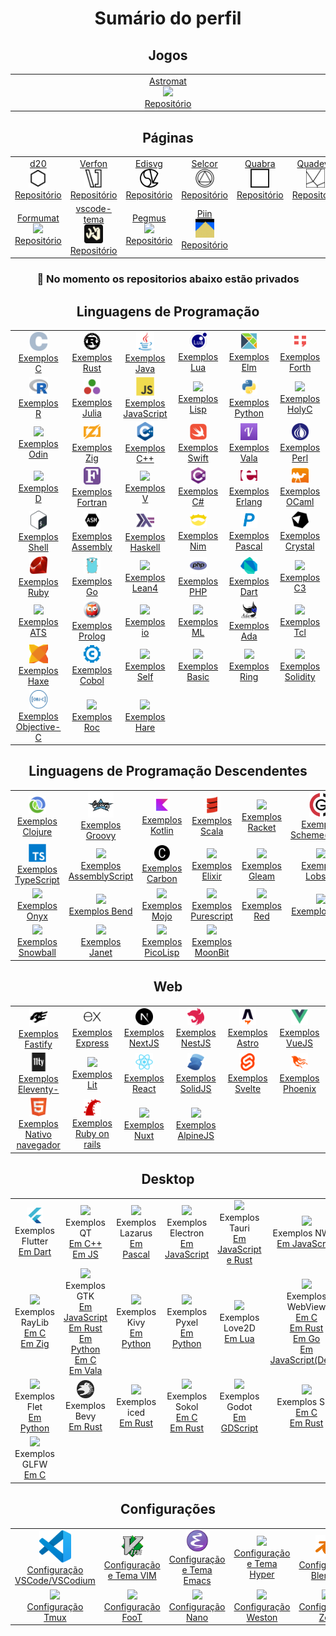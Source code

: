 <h1 align="center">Sumário do perfil</h1>

<h2 align="center">Jogos</h2>

<table align="center">
  <tr>
    <td align="center" width="11.11%" height="11.11%">
      <a href="https://jopestpe.github.io/Astromat/">Astromat</a><br>
      <img src="https://github.com/Jopestpe/Astromat/blob/main/Svgs/icone.svg" width="100%" height="auto"/><br>
      <a href="https://github.com/Jopestpe/Astromat">Repositório</a>
    </td>
  </tr>
</table>

<h2 align="center">Páginas</h2>

<table align="center">
  <tr>
    <td align="center" width="11.11%" height="11.11%">
      <a href="https://jopestpe.github.io/d20">d20</a><br>
      <img src="https://raw.githubusercontent.com/Jopestpe/d20/refs/heads/main/icone.png" width="40%" height="auto"/><br>
      <a href="https://github.com/Jopestpe/d20">Repositório</a>
    </td>
    <td align="center" width="11.11%" height="11.11%">
      <a href="https://jopestpe.github.io/Verfon">Verfon</a><br>
      <img src="https://raw.githubusercontent.com/Jopestpe/Verfon/refs/heads/main/icone.png" width="40%" height="auto"/><br>
      <a href="https://github.com/Jopestpe/Verfon">Repositório</a>
    </td>
    <td align="center" width="11.11%" height="11.11%">
      <a href="https://jopestpe.github.io/Edisvg">Edisvg</a><br>
      <img src="https://raw.githubusercontent.com/Jopestpe/Edisvg/refs/heads/main/icone.svg" width="40%" height="auto"/><br>
      <a href="https://github.com/Jopestpe/Edisvg">Repositório</a>
    </td>
    <td align="center" width="11.11%" height="11.11%">
      <a href="https://jopestpe.github.io/Selcor">Selcor</a><br>
      <img src="https://raw.githubusercontent.com/Jopestpe/Selcor/refs/heads/main/icone.svg" width="40%" height="auto"/><br>
      <a href="https://github.com/Jopestpe/Selcor">Repositório</a>
    </td>
    <td align="center" width="11.11%" height="11.11%">
      <a href="https://jopestpe.github.io/Quabra">Quabra</a><br>
      <img src="https://raw.githubusercontent.com/Jopestpe/Quabra/refs/heads/main/icone.png" width="40%" height="auto"/><br>
      <a href="https://github.com/Jopestpe/Quabra">Repositório</a>
    </td>
    <td align="center" width="11.11%" height="11.11%">
      <a href="https://jopestpe.github.io/Quadevo/">Quadevo</a><br>
      <img src="https://raw.githubusercontent.com/Jopestpe/Quadevo/refs/heads/main/icone.svg" width="40%" height="auto"/><br>
      <a href="https://github.com/Jopestpe/Quadevo">Repositório</a>
    </td>
  </tr>
  <tr>
    <td align="center" width="11.11%" height="11.11%">
      <a href="https://jopestpe.github.io/Formumat/">Formumat</a><br>
      <img src="https://github.com/Jopestpe/Formumat/blob/main/icone.svg" width="40%" height="auto"/><br>
      <a href="https://github.com/Jopestpe/Formumat">Repositório</a>
    </td>
    <td align="center" width="11.11%" height="11.11%">
      <a href="https://jopestpe.github.io/vscode-tema/">vscode-tema</a><br>
      <img src="https://github.com/Jopestpe/vscode-tema/blob/main/assets/icone.svg" width="40%" height="auto"/><br>
      <a href="https://github.com/Jopestpe/vscode-tema">Repositório</a>
    </td>
    <td align="center" width="11.11%" height="11.11%">
      <a href="https://jopestpe.github.io/Pegmus/">Pegmus</a><br>
      <img src="https://github.com/Jopestpe/Pegmus/blob/main/pegmus.svg" width="40%" height="auto"/><br>
      <a href="https://github.com/Jopestpe/Pegmus">Repositório</a>
    </td>
    <td align="center" width="11.11%" height="11.11%">
      <a href="https://jopestpe.github.io/Piin/">Piin</a><br>
      <img src="https://github.com/Jopestpe/Piin/blob/main/icone.png" width="40%" height="auto"/><br>
      <a href="https://github.com/Jopestpe/Piin">Repositório</a>
    </td>
  </tr>
</table>

<h3 align="center">📢 No momento os repositorios abaixo estão privados</h3>
<h2 align="center">Linguagens de Programação</h2>

<table align="center">
  <tr>
    <td align="center" width="11.11%" height="11.11%">
        <img src="https://raw.githubusercontent.com/devicons/devicon/master/icons/c/c-original.svg" width="40%" height="auto"/>
        <br>
        <a href="https://github.com/Jopestpe/c_exemplos">Exemplos C</a>
    </td>
   <td align="center" width="11.11%" height="11.11%">
        <img src="https://raw.githubusercontent.com/devicons/devicon/master/icons/rust/rust-original.svg" width="40%" height="auto"/>
        <br>
        <a href="https://github.com/Jopestpe/rust_exemplos">Exemplos Rust</a>
    </td>
   <td align="center" width="11.11%" height="11.11%">
        <img src="https://raw.githubusercontent.com/devicons/devicon/master/icons/java/java-original.svg" width="40%" height="auto"/>
        <br>
        <a href="https://github.com/Jopestpe/java_exemplos">Exemplos Java</a>
    </td>
   <td align="center" width="11.11%" height="11.11%">
        <img src="https://raw.githubusercontent.com/devicons/devicon/master/icons/lua/lua-original.svg" width="40%" height="auto"/>
        <br>
        <a href="https://github.com/Jopestpe/lua_exemplos">Exemplos Lua</a>
    </td>
   <td align="center" width="11.11%" height="11.11%">
        <img src="https://raw.githubusercontent.com/devicons/devicon/master/icons/elm/elm-original.svg" width="40%" height="auto"/>
        <br>
        <a href="https://github.com/Jopestpe/elm_exemplos">Exemplos Elm</a>
    </td>
   <td align="center" width="11.11%" height="11.11%">
        <img src="https://raw.githubusercontent.com/material-extensions/vscode-material-icon-theme/dbe13f9db714fda3a724680874151af1048efe85/icons/forth.svg" width="40%" height="auto"/>
        <br>
        <a href="https://github.com/Jopestpe/forth_exemplos">Exemplos Forth</a>
    </td>
  </tr>
  <tr>
   <td align="center" width="11.11%" height="11.11%">
        <img src="https://raw.githubusercontent.com/devicons/devicon/master/icons/r/r-original.svg" width="40%" height="auto"/>
        <br>
        <a href="https://github.com/Jopestpe/r_exemplos">Exemplos R</a>
    </td>
   <td align="center" width="11.11%" height="11.11%">
        <img src="https://raw.githubusercontent.com/devicons/devicon/master/icons/julia/julia-original.svg" width="40%" height="auto"/>
        <br>
        <a href="https://github.com/Jopestpe/Julia_exemplos">Exemplos Julia</a>
    </td>
   <td align="center" width="11.11%" height="11.11%">
        <img src="https://raw.githubusercontent.com/devicons/devicon/master/icons/javascript/javascript-original.svg" width="40%" height="auto"/>
        <br>
        <a href="https://github.com/Jopestpe/javascript_exemplos">Exemplos JavaScript</a>
    </td>
   <td align="center" width="11.11%" height="11.11%">
        <img src="https://raw.githubusercontent.com/lisp-docs/lisp-docs.github.io/84cd1a7ee9caa9c040203a75facc135b2b066f02/static/img/logo.svg" width="40%" height="auto"/>
        <br>
        <a href="https://github.com/Jopestpe/lisp_exemplos">Exemplos Lisp</a>
    </td>
   <td align="center" width="11.11%" height="11.11%">
        <img src="https://raw.githubusercontent.com/devicons/devicon/master/icons/python/python-original.svg" width="40%" height="auto"/>
        <br>
        <a href="https://github.com/Jopestpe/python_exemplos">Exemplos Python</a>
    </td>
   <td align="center" width="11.11%" height="11.11%">
        <img src="https://raw.githubusercontent.com/Jamesbarford/holyc-lang/main/assets/holyc-logo.png" width="40%" height="auto"/>
        <br>
        <a href="https://github.com/Jopestpe/holyc_exemplos">Exemplos HolyC</a>
    </td>
        </tr>
      <tr>
       <td align="center" width="11.11%" height="11.11%">
            <img src="https://avatars.githubusercontent.com/u/34303136?v=4" width="40%" height="auto"/>
            <br>
            <a href="https://github.com/Jopestpe/odin_exemplos">Exemplos Odin</a>
        </td>
       <td align="center" width="11.11%" height="11.11%">
            <img src="https://raw.githubusercontent.com/devicons/devicon/master/icons/zig/zig-original.svg" width="40%" height="auto"/>
            <br>
            <a href="https://github.com/Jopestpe/zig_exemplos">Exemplos Zig</a>
        </td>
       <td align="center" width="11.11%" height="11.11%">
            <img src="https://raw.githubusercontent.com/devicons/devicon/master/icons/cplusplus/cplusplus-original.svg" width="40%" height="auto"/>
            <br>
            <a href="https://github.com/Jopestpe/cpp_exemplos">Exemplos C++</a>
        </td>
       <td align="center" width="11.11%" height="11.11%">
            <img src="https://raw.githubusercontent.com/devicons/devicon/master/icons/swift/swift-original.svg" width="40%" height="auto"/>
            <br>
            <a href="https://github.com/Jopestpe/swift_exemplos">Exemplos Swift</a>
        </td>
       <td align="center" width="11.11%" height="11.11%">
            <img src="https://raw.githubusercontent.com/devicons/devicon/master/icons/vala/vala-original.svg" width="40%" height="auto"/>
            <br>
            <a href="https://github.com/Jopestpe/vala_exemplos">Exemplos Vala</a>
        </td>
       <td align="center" width="11.11%" height="11.11%">
            <img src="https://raw.githubusercontent.com/devicons/devicon/master/icons/perl/perl-original.svg" width="40%" height="auto"/>
            <br>
            <a href="https://github.com/Jopestpe/perl_exemplos">Exemplos Perl</a>
        </td>
      </tr>
      <tr>
       <td align="center" width="11.11%" height="11.11%">
            <img src="https://avatars.githubusercontent.com/u/565913?v=4" width="40%" height="auto"/>
            <br>
            <a href="https://github.com/Jopestpe/d_exemplos">Exemplos D</a>
        </td>
       <td align="center" width="11.11%" height="11.11%">
            <img src="https://raw.githubusercontent.com/devicons/devicon/master/icons/fortran/fortran-original.svg" width="40%" height="auto"/>
            <br>
            <a href="https://github.com/Jopestpe/fortran_exemplos">Exemplos Fortran</a>
        </td>
       <td align="center" width="11.11%" height="11.11%">
            <img src="https://avatars.githubusercontent.com/u/46413578?v=4" width="40%" height="auto"/>
            <br>
            <a href="https://github.com/Jopestpe/v_exemplos">Exemplos V</a>
        </td>
       <td align="center" width="11.11%" height="11.11%">
            <img src="https://raw.githubusercontent.com/devicons/devicon/master/icons/csharp/csharp-original.svg" width="40%" height="auto"/>
            <br>
            <a href="https://github.com/Jopestpe/csharp_exemplos">Exemplos C#</a>
        </td>
       <td align="center" width="11.11%" height="11.11%">
            <img src="https://raw.githubusercontent.com/devicons/devicon/master/icons/erlang/erlang-original.svg" width="40%" height="auto"/>
            <br>
            <a href="https://github.com/Jopestpe/erlang_exemplos">Exemplos Erlang</a>
        </td>
       <td align="center" width="11.11%" height="11.11%">
            <img src="https://raw.githubusercontent.com/devicons/devicon/master/icons/ocaml/ocaml-original.svg" width="40%" height="auto"/>
            <br>
            <a href="https://github.com/Jopestpe/ocaml_exemplos">Exemplos OCaml</a>
        </td>
      </tr>
      <tr>
       <td align="center" width="11.11%" height="11.11%">
            <img src="https://raw.githubusercontent.com/devicons/devicon/master/icons/bash/bash-original.svg" width="40%" height="auto"/>
            <br>
            <a href="https://github.com/Jopestpe/shell_exemplos">Exemplos Shell</a>
        </td>
       <td align="center" width="11.11%" height="11.11%">
            <img src="https://raw.githubusercontent.com/ryanoasis/nerd-fonts/a2697b0fefe5e8d946c18a167a9496c6f224d7c9/src/svgs/asm_nf.svg" width="40%" height="auto"/>
            <br>
            <a href="https://github.com/Jopestpe/assembly_exemplos">Exemplos Assembly</a>
        </td>
       <td align="center" width="11.11%" height="11.11%">
            <img src="https://raw.githubusercontent.com/devicons/devicon/master/icons/haskell/haskell-original.svg" width="40%" height="auto"/>
            <br>
            <a href="https://github.com/Jopestpe/haskell_exemplos">Exemplos Haskell</a>
        </td>
       <td align="center" width="11.11%" height="11.11%">
            <img src="https://raw.githubusercontent.com/devicons/devicon/master/icons/nim/nim-original.svg" width="40%" height="auto"/>
            <br>
            <a href="https://github.com/Jopestpe/nim_exemplos">Exemplos Nim</a>
        </td>
       <td align="center" width="11.11%" height="11.11%">
            <img src="https://raw.githubusercontent.com/material-extensions/vscode-material-icon-theme/dbe13f9db714fda3a724680874151af1048efe85/icons/pascal.svg" width="40%" height="auto"/>
            <br>
            <a href="https://github.com/Jopestpe/pascal_exemplos">Exemplos Pascal</a>
        </td>
       <td align="center" width="11.11%" height="11.11%">
            <img src="https://raw.githubusercontent.com/devicons/devicon/master/icons/crystal/crystal-original.svg" width="40%" height="auto"/>
            <br>
            <a href="https://github.com/Jopestpe/crystal_exemplos">Exemplos Crystal</a>
        </td>
      </tr>
      <tr>
       <td align="center" width="11.11%" height="11.11%">
            <img src="https://raw.githubusercontent.com/devicons/devicon/master/icons/ruby/ruby-original.svg" width="40%" height="auto"/>
            <br>
            <a href="https://github.com/Jopestpe/ruby_exemplos">Exemplos Ruby</a>
        </td>
       <td align="center" width="11.11%" height="11.11%">
            <img src="https://raw.githubusercontent.com/devicons/devicon/master/icons/go/go-original.svg" width="40%" height="auto"/>
            <br>
            <a href="https://github.com/Jopestpe/go_exemplos">Exemplos Go</a>
        </td>
       <td align="center" width="11.11%" height="11.11%">
            <img src="https://avatars.githubusercontent.com/u/7233018?v=4" width="40%" height="auto"/>
            <br>
            <a href="https://github.com/Jopestpe/lean4_exemplos">Exemplos Lean4</a>
        </td>
       <td align="center" width="11.11%" height="11.11%">
            <img src="https://raw.githubusercontent.com/devicons/devicon/master/icons/php/php-original.svg" width="40%" height="auto"/>
            <br>
            <a href="https://github.com/Jopestpe/php_exemplos">Exemplos PHP</a>
        </td>
       <td align="center" width="11.11%" height="11.11%">
            <img src="https://raw.githubusercontent.com/devicons/devicon/master/icons/dart/dart-original.svg" width="40%" height="auto"/>
            <br>
            <a href="https://github.com/Jopestpe/dart_exemplos">Exemplos Dart</a>
       <td align="center" width="11.11%" height="11.11%">
            <img src="https://avatars.githubusercontent.com/u/53541653?v=4" width="40%" height="auto"/>
            <br>
            <a href="https://github.com/Jopestpe/c3_exemplos">Exemplos C3</a>
      </td>
  </tr>
  <tr>
    <td align="center" width="11.11%" height="11.11%">
          <img src="https://avatars.githubusercontent.com/u/13444693?v=4" width="40%" height="auto"/>
          <br>
          <a href="https://github.com/Jopestpe/ats_exemplos">Exemplos ATS</a>
    </td>
    <td align="center" width="11.11%" height="11.11%">
          <img src="https://raw.githubusercontent.com/devicons/devicon/master/icons/prolog/prolog-original.svg" width="40%" height="auto"/>
          <br>
          <a href="https://github.com/Jopestpe/prolog_exemplos">Exemplos Prolog</a>
    </td>
    <td align="center" width="11.11%" height="11.11%">
          <img src="https://avatars.githubusercontent.com/u/37253655?v=4" width="40%" height="auto"/>
          <br>
          <a href="https://github.com/Jopestpe/io_exemplos">Exemplos io</a>
    </td>
   <td align="center" width="11.11%" height="11.11%">
          <img src="https://avatars.githubusercontent.com/u/49415261?v=4" width="40%" height="auto"/>
          <br>
          <a href="https://github.com/Jopestpe/ml_exemplos">Exemplos ML</a>
    </td>
    <td align="center" width="11.11%" height="11.11%">
          <img src="https://raw.githubusercontent.com/github/explore/108a0c92a9caa79434b339b08d94767679c59286/topics/ada/ada.png" width="40%" height="auto"/>
          <br>
          <a href="https://github.com/Jopestpe/ada_exemplos">Exemplos Ada</a>
    </td>
    <td align="center" width="11.11%" height="11.11%">
          <img src="https://avatars.githubusercontent.com/u/53759?s=200&v=4" width="40%" height="auto"/>
          <br>
          <a href="https://github.com/Jopestpe/tcl_exemplos">Exemplos Tcl</a>
    </td>
  </tr>
  <tr>
    <td align="center" width="11.11%" height="11.11%">
        <img src="https://raw.githubusercontent.com/devicons/devicon/master/icons/haxe/haxe-original.svg" width="40%" height="auto"/>
        <br>
        <a href="https://github.com/Jopestpe/haxe_exemplos">Exemplos Haxe</a>
    </td>
    <td align="center" width="11.11%" height="11.11%">
        <img src="https://raw.githubusercontent.com/material-extensions/vscode-material-icon-theme/refs/heads/main/icons/cobol.svg" width="40%" height="auto"/>
        <br>
        <a href="https://github.com/Jopestpe/cobol_exemplos">Exemplos Cobol</a>
    </td>
    <td align="center" width="11.11%" height="11.11%">
        <img src="https://github.com/russellallen/self/blob/master/docs/handbook/images/self.png" width="40%" height="auto"/>
        <br>
        <a href="https://github.com/Jopestpe/self_exemplos">Exemplos Self</a>
    </td>
   <td align="center" width="11.11%" height="11.11%">
        <img src="https://avatars.githubusercontent.com/u/298124?v=4" width="40%" height="auto"/>
        <br>
        <a href="https://github.com/Jopestpe/basic_exemplos">Exemplos Basic</a>
    </td>
    <td align="center" width="11.11%" height="11.11%">
        <img src="https://avatars.githubusercontent.com/u/17973670?v=4" width="40%" height="auto"/>
        <br>
        <a href="https://github.com/Jopestpe/ring_exemplos">Exemplos Ring</a>
    </td>
    <td align="center" width="11.11%" height="11.11%">
        <img src="https://raw.githubusercontent.com/ethereum/solidity/eb3b72169f8fb9071a5130567ba1c4372bc6357a/docs/logo.svg" width="40%" height="auto"/>
        <br>
        <a href="https://github.com/Jopestpe/solidity_exemplos">Exemplos Solidity</a>
    </td>
  </tr>
  <tr>
    <td align="center" width="11.11%" height="11.11%">
        <img src="https://raw.githubusercontent.com/devicons/devicon/refs/heads/master/icons/objectivec/objectivec-plain.svg" width="40%" height="auto"/>
        <br>
        <a href="https://github.com/Jopestpe/objectivec_exemplos">Exemplos Objective-C</a>
    </td>
    <td align="center" width="11.11%" height="11.11%">
        <img src="https://avatars.githubusercontent.com/u/63474338?s=200&v=4" width="40%" height="auto"/>
        <br>
        <a href="https://github.com/Jopestpe/roc_exemplos">Exemplos Roc</a>
    </td>
    <td align="center" width="11.11%" height="11.11%">
        <img src="https://harelang.org/mascot.png" width="40%" height="auto"/>
        <br>
        <a href="https://github.com/Jopestpe/hare_exemplos">Exemplos Hare</a>
    </td>
  </tr>
</table>

<h2 align="center">Linguagens de Programação Descendentes</h2>

<table align="center">
  <tr>
    <td align="center" width="11.11%" height="11.11%">
      <img src="https://raw.githubusercontent.com/devicons/devicon/master/icons/clojure/clojure-original.svg" width="40%" height="auto"/>
      <br>
      <a href="https://github.com/Jopestpe/java_exemplos/tree/main/clojure_exemplos">Exemplos Clojure</a>
    </td>
    <td align="center" width="11.11%" height="11.11%">
      <img src="https://raw.githubusercontent.com/devicons/devicon/master/icons/groovy/groovy-original.svg" width="40%" height="auto"/>
      <br>
      <a href="https://github.com/Jopestpe/java_exemplos/tree/main/groovy_exemplos">Exemplos Groovy</a>
    </td>
    <td align="center" width="11.11%" height="11.11%">
      <img src="https://raw.githubusercontent.com/devicons/devicon/master/icons/kotlin/kotlin-original.svg" width="40%" height="auto"/>
      <br>
      <a href="https://github.com/Jopestpe/java_exemplos/tree/main/kotlin_exemplos">Exemplos Kotlin</a>
    </td>
    <td align="center" width="11.11%" height="11.11%">
      <img src="https://raw.githubusercontent.com/devicons/devicon/master/icons/scala/scala-original.svg" width="40%" height="auto"/>
      <br>
      <a href="https://github.com/Jopestpe/java_exemplos/tree/main/scala_exemplos">Exemplos Scala</a>
    </td>
    <td align="center" width="11.11%" height="11.11%">
      <img src="https://avatars.githubusercontent.com/u/232371?v=4" width="40%" height="auto"/>
      <br>
      <a href="https://github.com/Jopestpe/lisp_exemplos/tree/main/racket_exemplos">Exemplos Racket</a>
    </td>
    <td align="center" width="11.11%" height="11.11%">
      <img src="https://raw.githubusercontent.com/jerry40/guile-kernel/master/src/logo-64x64.png" width="40%" height="auto"/>
      <br>
      <a href="https://github.com/Jopestpe/lisp_exemplos/tree/main/scheme_exemplos/guile_exemplos">Exemplos Scheme(Guile)</a>
    </td>
  </tr>
  <tr>
    <td align="center" width="11.11%" height="11.11%">
      <img src="https://raw.githubusercontent.com/devicons/devicon/master/icons/typescript/typescript-original.svg" width="40%" height="auto"/>
      <br>
      <a href="https://github.com/Jopestpe/javascript_exemplos/tree/main/typescript">Exemplos TypeScript</a>
    </td>
    <td align="center" width="11.11%" height="11.11%">
      <img src="https://avatars.githubusercontent.com/u/28916798?v=4" width="40%" height="auto"/>
      <br>
      <a href="https://github.com/Jopestpe/javascript_exemplos/tree/main/assemblyscript">Exemplos AssemblyScript</a>
    </td>
    <td align="center" width="11.11%" height="11.11%">
      <img src="https://raw.githubusercontent.com/devicons/devicon/master/icons/carbon/carbon-original.svg" width="40%" height="auto"/>
      <br>
      <a href="https://github.com/Jopestpe/carbon_exemplos">Exemplos Carbon</a>
    </td>
    <td align="center" width="11.11%" height="11.11%">
      <img src="https://avatars.githubusercontent.com/u/1481354?v=4" width="40%" height="auto"/>
      <br>
      <a href="https://github.com/Jopestpe/erlang_exemplos/tree/main/elixir_exemplo">Exemplos Elixir</a>
    </td>
    <td align="center" width="11.11%" height="11.11%">
      <img src="https://avatars.githubusercontent.com/u/36161205?v=4" width="40%" height="auto"/>
      <br>
      <a href="https://github.com/Jopestpe/erlang_exemplos/tree/main/gleam_exemplos">Exemplos Gleam</a>
    </td>
    <td align="center" width="11.11%" height="11.11%">
      <img src="https://raw.githubusercontent.com/aardappel/lobster/3602f80ebdce201c113b0e868c84d7d87d65df10/docs/lobster.svg" width="40%" height="auto"/>
      <br>
      <a href="https://github.com/Jopestpe/lobster_exemplos">Exemplos Lobster</a>
    </td>
  </tr>
  <tr>
    <td align="center" width="11.11%" height="11.11%">
      <img src="https://avatars.githubusercontent.com/u/102979627?v=4" width="40%" height="auto"/>
      <br>
      <a href="https://github.com/Jopestpe/onyx_exemplos">Exemplos Onyx</a>
    </td>
    <td align="center" width="11.11%" height="11.11%">
      <img src="https://avatars.githubusercontent.com/u/92327702?v=4" width="40%" height="auto"/>
      <br>
      <a href="https://github.com/Jopestpe/bend_exemplos">Exemplos Bend</a>
    </td>
    <td align="center" width="11.11%" height="11.11%">
      <img src="https://avatars.githubusercontent.com/u/150859076?s=200&v=4" width="40%" height="auto"/>
      <br>
      <a href="https://github.com/Jopestpe/mojo_exemplos">Exemplos Mojo</a>
    </td>
    <td align="center" width="11.11%" height="11.11%">
      <img src="https://avatars.githubusercontent.com/u/6556677?s=200&v=4" width="40%" height="auto"/>
      <br>
      <a href="https://github.com/Jopestpe/purescript_exemplos">Exemplos Purescript</a>
    </td>
    <td align="center" width="11.11%" height="11.11%">
      <img src="https://avatars.githubusercontent.com/u/4625645?s=200&v=4" width="40%" height="auto"/>
      <br>
      <a href="https://github.com/Jopestpe/red_exemplos">Exemplos Red</a>
    </td>
    <td align="center" width="11.11%" height="11.11%">
      <img src="https://avatars.githubusercontent.com/u/67560249?s=200&v=4" width="40%" height="auto"/>
      <br>
      <a href="https://github.com/Jopestpe/java_exemplos/tree/main/scala_exemplos/vale_exemplos">Exemplos Vale</a>
    </td>
  </tr>
  <tr>
    <td align="center" width="11.11%" height="11.11%">
      <img src="https://avatars.githubusercontent.com/u/98821530?s=200&v=4" width="40%" height="auto"/>
      <br>
      <a href="https://github.com/Jopestpe/snowball_exemplos">Exemplos Snowball</a>
    </td>
    <td align="center" width="11.11%" height="11.11%">
      <img src="https://avatars.githubusercontent.com/u/45798268?s=200&v=4" width="40%" height="auto"/>
      <br>
      <a href="https://github.com/Jopestpe/janet_exemplos">Exemplos Janet</a>
    </td>
    <td align="center" width="11.11%" height="11.11%">
      <img src="https://avatars.githubusercontent.com/u/11498997?v=4" width="40%" height="auto"/>
      <br>
      <a href="https://github.com/Jopestpe/lisp_exemplos/tree/main/picolisp_exemplos">Exemplos PicoLisp</a>
    </td>
    <td align="center" width="11.11%" height="11.11%">
      <img src="https://avatars.githubusercontent.com/u/124848646?v=4" width="40%" height="auto"/>
      <br>
      <a href="https://github.com/Jopestpe/moonbit_exemplos">Exemplos MoonBit</a>
    </td>
   </tr>
</table>

<h2 align="center">Web</h2>

<table align="center">
  <tr>
    <td align="center" width="11.11%" height="11.11%">
      <img src="https://raw.githubusercontent.com/devicons/devicon/master/icons/fastify/fastify-original.svg" width="40%" height="auto"/>
      <br>
      <a href="https://github.com/Jopestpe/javascript_exemplos/tree/main/frameworks/back-end/fastify">Exemplos Fastify</a>
    </td>
    <td align="center" width="11.11%" height="11.11%">
      <img src="https://raw.githubusercontent.com/devicons/devicon/master/icons/express/express-original.svg" width="40%" height="auto"/>
      <br>
      <a href="https://github.com/Jopestpe/javascript_exemplos/tree/main/frameworks/back-end/express">Exemplos Express</a>
    </td>
    <td align="center" width="11.11%" height="11.11%">
      <img src="https://raw.githubusercontent.com/devicons/devicon/master/icons/nextjs/nextjs-original.svg" width="40%" height="auto"/>
      <br>
      <a href="https://github.com/Jopestpe/javascript_exemplos/tree/main/frameworks/full-stack/nextjs">Exemplos NextJS</a>
    </td>
    <td align="center" width="11.11%" height="11.11%">
      <img src="https://raw.githubusercontent.com/devicons/devicon/master/icons/nestjs/nestjs-original.svg" width="40%" height="auto"/>
      <br>
      <a href="https://github.com/Jopestpe/javascript_exemplos/tree/main/frameworks/full-stack/nestjs">Exemplos NestJS</a>
    </td>
    <td align="center" width="11.11%" height="11.11%">
      <img src="https://raw.githubusercontent.com/devicons/devicon/master/icons/astro/astro-original.svg" width="40%" height="auto"/>
      <br>
      <a href="https://github.com/Jopestpe/javascript_exemplos/tree/main/frameworks/front-end/astro">Exemplos Astro</a>
    </td>
    <td align="center" width="11.11%" height="11.11%">
      <img src="https://raw.githubusercontent.com/devicons/devicon/master/icons/vuejs/vuejs-original.svg" width="40%" height="auto"/>
      <br>
      <a href="https://github.com/Jopestpe/javascript_exemplos/tree/main/frameworks/front-end/vuejs">Exemplos VueJS</a>
    </td>
    </tr>
  <tr>
    <td align="center" width="11.11%" height="11.11%">
      <img src="https://raw.githubusercontent.com/devicons/devicon/master/icons/eleventy/eleventy-original.svg" width="40%" height="auto"/>
      <br>
      <a href="https://github.com/Jopestpe/javascript_exemplos/tree/main/frameworks/front-end/eleventy-">Exemplos Eleventy-</a>
    </td>
    <td align="center" width="11.11%" height="11.11%">
      <img src="https://avatars.githubusercontent.com/u/18489846?v=4" width="40%" height="auto"/>
      <br>
      <a href="https://github.com/Jopestpe/javascript_exemplos/tree/main/frameworks/front-end/lit">Exemplos Lit</a>
    </td>
    <td align="center" width="11.11%" height="11.11%">
      <img src="https://raw.githubusercontent.com/devicons/devicon/master/icons/react/react-original.svg" width="40%" height="auto"/>
      <br>
      <a href="https://github.com/Jopestpe/javascript_exemplos/tree/main/frameworks/front-end/react">Exemplos React</a>
    </td>
    <td align="center" width="11.11%" height="11.11%">
      <img src="https://raw.githubusercontent.com/devicons/devicon/master/icons/solidjs/solidjs-original.svg" width="40%" height="auto"/>
      <br>
      <a href="https://github.com/Jopestpe/javascript_exemplos/tree/main/frameworks/front-end/solidjs">Exemplos SolidJS</a>
    </td>
    <td align="center" width="11.11%" height="11.11%">
      <img src="https://raw.githubusercontent.com/devicons/devicon/master/icons/svelte/svelte-original.svg" width="40%" height="auto"/>
      <br>
      <a href="https://github.com/Jopestpe/javascript_exemplos/tree/main/frameworks/front-end/svelte">Exemplos Svelte</a>
    </td>
    <td align="center" width="11.11%" height="11.11%">
      <img src="https://raw.githubusercontent.com/devicons/devicon/master/icons/phoenix/phoenix-original.svg" width="40%" height="auto"/>
      <br>
      <a href="https://github.com/Jopestpe/erlang_exemplos/tree/main/elixir_exemplo/phoenix_exemplos">Exemplos Phoenix</a>
    </td>
    </tr>
    <tr>
      <td align="center" width="11.11%" height="11.11%">
        <img src="https://raw.githubusercontent.com/devicons/devicon/master/icons/html5/html5-original.svg" width="40%" height="auto"/>
        <br>
        <a href="https://github.com/Jopestpe/browser_exemplos">Exemplos Nativo navegador</a>
      </td>
      <td align="center" width="11.11%" height="11.11%">
        <img src="https://raw.githubusercontent.com/devicons/devicon/ca28c779441053191ff11710fe24a9e6c23690d6/icons/rails/rails-plain.svg" width="40%" height="auto"/>
        <br>
        <a href="https://github.com/Jopestpe/ruby_exemplos/tree/main/rails">Exemplos Ruby on rails</a>
      </td>
      <td align="center" width="11.11%" height="11.11%">
        <img src="https://avatars.githubusercontent.com/u/23360933?s=200&v=4" width="40%" height="auto"/>
        <br>
        <a href="https://github.com/Jopestpe/javascript_exemplos/tree/main/frameworks/full-stack/nuxtjs">Exemplos Nuxt</a>
      </td>
      <td align="center" width="11.11%" height="11.11%">
        <img src="https://avatars.githubusercontent.com/u/59030169?s=200&v=4" width="40%" height="auto"/>
        <br>
        <a href="https://github.com/Jopestpe/javascript_exemplos/tree/main/frameworks/front-end/alpinejs">Exemplos AlpineJS</a>
      </td>
    </tr>
</table>

<h2 align="center">Desktop</h2>

<table align="center">
  <tr>
     <td align="center" width="11.11%" height="11.11%">
      <img src="https://raw.githubusercontent.com/devicons/devicon/master/icons/flutter/flutter-original.svg" width="40%" height="auto"/>
      <br>
       <span>Exemplos Flutter</span><br>
        <a href="https://github.com/Jopestpe/dart_exemplos/tree/main/flutter_exemplos">Em Dart</a>
    </td>
    <td align="center" width="11.11%" height="11.11%">
      <img src="https://avatars.githubusercontent.com/u/159455?v=4" width="40%" height="auto"/>
      <br>
      <span>Exemplos QT</span><br>
      <a href="https://github.com/Jopestpe/cpp_exemplos">Em C++</a><br>
      <a href="https://github.com/Jopestpe/javascript_exemplos/tree/main/qt">Em JS</a><br>
    </td>
    <td align="center" width="11.11%" height="11.11%">
      <img src="https://raw.githubusercontent.com/fpc/Lazarus/36550e348859c53bd4f1aa307abbf403a7a03ea7/images/icons/lazarus.svg" width="40%" height="auto"/>
      <br>
      <span>Exemplos Lazarus</span><br>
      <a href="https://github.com/Jopestpe/pascal_exemplos/tree/main/lazarus_exemplo">Em Pascal</a><br>
    </td>
    <td align="center" width="11.11%" height="11.11%">
      <img src="https://avatars.githubusercontent.com/u/13409222?v=4" width="40%" height="auto"/>
      <br>
      <span>Exemplos Electron</span><br>
      <a href="https://github.com/Jopestpe/javascript_exemplos/tree/main/desktop/electron">Em JavaScript</a><br>
    </td>
    <td align="center" width="11.11%" height="11.11%">
      <img src="https://avatars.githubusercontent.com/u/54536011?v=4" width="40%" height="auto"/>
      <br>
      <span>Exemplos Tauri</span><br>
      <a href="https://github.com/Jopestpe/javascript_exemplos/tree/main/desktop/tauri">Em JavaScript e Rust</a><br>
    </td>
    <td align="center" width="11.11%" height="11.11%">
      <img src="https://avatars.githubusercontent.com/u/10180421?v=4" width="40%" height="auto"/>
      <br>
      <span>Exemplos NWJS</span><br>
      <a href="https://github.com/Jopestpe/javascript_exemplos/tree/main/desktop/nw">Em JavaScript</a><br>
    </td>
    </tr>
    <tr>
     <td align="center" width="11.11%" height="11.11%">
      <img src="https://raw.githubusercontent.com/raysan5/raylib/master/logo/raylib_256x256.png" width="40%" height="auto"/>
      <br>
      <span>Exemplos RayLib</span><br>
      <a href="https://github.com/Jopestpe/c_exemplos/tree/main/raylib_exemplo">Em C</a><br>
      <a href="https://github.com/Jopestpe/zig_exemplos/tree/main/raylib">Em Zig</a><br>
    </td>
    <td align="center" width="11.11%" height="11.11%">
      <img src="https://raw.githubusercontent.com/GNOME/gtk/a6e002889930fbac04ee82b15234e1cf18fb3570/.gitlab-ci/pages/gtk-logo.svg" width="40%" height="auto"/>
      <br>
      <span>Exemplos GTK</span><br>
      <a href="https://github.com/Jopestpe/javascript_exemplos/tree/main/gtk">Em JavaScript</a><br>
      <a href="https://github.com/Jopestpe/rust_exemplos/tree/main/gtk_exemplos">Em Rust</a><br>
      <a href="https://github.com/Jopestpe/python_exemplos/blob/main/gtk_python.py">Em Python</a><br>
      <a href="https://github.com/Jopestpe/c_exemplos/tree/main/gtk_exemplo">Em C</a><br>
      <a href="https://github.com/Jopestpe/vala_exemplos/blob/main/ola_gtk_vala.vala">Em Vala</a><br>
    </td>
    <td align="center" width="11.11%" height="11.11%">
      <img src="https://avatars.githubusercontent.com/u/1266152?v=4" width="40%" height="auto"/>
      <br>
      <span>Exemplos Kivy</span><br>
      <a href="https://github.com/Jopestpe/python_exemplos/tree/main/kivy_exemplos">Em Python</a><br>
    </td>
    <td align="center" width="11.11%" height="11.11%">
      <img src="https://raw.githubusercontent.com/kitao/pyxel/main/docs/images/pyxel_logo_152x64.png" width="40%" height="auto"/>
      <br>
      <span>Exemplos Pyxel</span><br>
      <a href="https://github.com/Jopestpe/python_exemplos/tree/main/pyxel_exemplos">Em Python</a><br>
    </td>
    <td align="center" width="11.11%" height="11.11%">
      <img src="https://github.com/love2d/love/blob/main/platform/unix/love.svg" width="40%" height="auto"/>
      <br>
      <span>Exemplos Love2D</span><br>
      <a href="https://github.com/Jopestpe/lua_exemplos/tree/main/love2d_exemplos">Em Lua</a><br>
    </td>
    <td align="center" width="11.11%" height="11.11%">
      <img src="https://avatars.githubusercontent.com/u/4168812?s=200&v=4" width="40%" height="auto"/>
      <br>
      <span>Exemplos WebView</span><br>
      <a href="https://github.com/Jopestpe/c_exemplos/tree/main/webview_exemplos">Em C</a><br>
      <a href="https://github.com/Jopestpe/rust_exemplos/tree/main/webview_exemplo/src">Em Rust</a><br>
      <a href="https://github.com/Jopestpe/go_exemplos/tree/main/webview">Em Go</a><br>
      <a href="https://github.com/Jopestpe/javascript_exemplos/tree/main/runtimes/deno/webview_exemplo">Em JavaScript(Deno)</a><br>
    </td>
    </tr>
    <tr>
      <td align="center" width="11.11%" height="11.11%">
        <img src="https://avatars.githubusercontent.com/u/102273996?s=200&v=4" width="40%" height="auto"/>
        <br>
        <span>Exemplos Flet</span><br>
        <a href="https://github.com/Jopestpe/python_exemplos/tree/main/flet_exemplos">Em Python</a><br>
      </td>
      <td align="center" width="11.11%" height="11.11%">
        <img src="https://raw.githubusercontent.com/bevyengine/bevy/refs/heads/main/assets/branding/icon.svg" width="40%" height="auto"/>
        <br>
        <span>Exemplos Bevy</span><br>
        <a href="https://github.com/Jopestpe/rust_exemplos/tree/main/bevy_exemplos">Em Rust</a><br>
      </td>
      <td align="center" width="11.11%" height="11.11%">
        <img src="https://avatars.githubusercontent.com/u/54513237?v=4" width="40%" height="auto"/>
        <br>
        <span>Exemplos iced</span><br>
        <a href="https://github.com/Jopestpe/rust_exemplos/tree/main/iced_exemplos">Em Rust</a><br>
      </td>
      <td align="center" width="11.11%" height="11.11%">
        <img src="https://raw.githubusercontent.com/floooh/sokol/refs/heads/master/assets/logo_s_large.png" width="40%" height="auto"/>
        <br>
        <span>Exemplos Sokol</span><br>
        <a href="https://github.com/Jopestpe/c_exemplos/tree/main/sokol_exemplos">Em C</a><br>
        <a href="https://github.com/Jopestpe/rust_exemplos/tree/main/sokol_exemplos">Em Rust</a><br>
      </td>
      <td align="center" width="11.11%" height="11.11%">
        <img src="https://avatars.githubusercontent.com/u/6318500?s=200&v=4" width="40%" height="auto"/>
        <br>
        <span>Exemplos Godot</span><br>
        <a href="https://github.com/Jopestpe/godot_exemplos">Em GDScript</a><br>
      </td>
      <td align="center" width="11.11%" height="11.11%">
        <img src="https://avatars.githubusercontent.com/u/77683370?s=200&v=4" width="40%" height="auto"/>
        <br>
        <span>Exemplos SDL</span><br>
        <a href="https://github.com/Jopestpe/c_exemplos/tree/main/sdl_exemplos">Em C</a><br>
        <a href="https://github.com/Jopestpe/rust_exemplos/tree/main/sdl_exemplos">Em Rust</a><br>
      </td>
    </tr>
    <tr>
    <td align="center" width="11.11%" height="11.11%">
        <img src="https://avatars.githubusercontent.com/u/3905364?s=200&v=4" width="40%" height="auto"/>
          <br>
          <span>Exemplos GLFW</span><br>
          <a href="https://github.com/Jopestpe/c_exemplos/tree/main/opengl_exemplo">Em C</a><br>
        </td>
    </tr>
</table>

<h2 align="center">Configurações</h2>

<table align="center">
  <tr>
    <td align="center" width="11.11%" height="11.11%">
      <img src="https://raw.githubusercontent.com/devicons/devicon/master/icons/vscode/vscode-original.svg" width="40%" height="auto"/>
      <br>
      <a href="https://github.com/Jopestpe/arquivos_exemplos/blob/main/home/.config/VSCodium/User/settings.json">Configuração VSCode/VSCodium</a>
    </td>
     <td align="center" width="11.11%" height="11.11%">
      <img src="https://raw.githubusercontent.com/devicons/devicon/master/icons/vim/vim-original.svg" width="40%" height="auto"/>
      <br>
      <a href="https://github.com/Jopestpe/arquivos_exemplos/blob/main/home/colors/jopestpe.vim">Configuração e Tema VIM</a>
    </td>
     <td align="center" width="11.11%" height="11.11%">
      <img src="https://raw.githubusercontent.com/emacs-mirror/emacs/845d22652d08f998863134334f7de617c50a10b2/etc/images/icons/hicolor/scalable/apps/emacs.svg" width="40%" height="auto"/>
      <br>
      <a href="https://github.com/Jopestpe/arquivos_exemplos/tree/main/home/.emacs.d">Configuração e Tema Emacs</a>
    </td>
    <td align="center" width="11.11%" height="11.11%">
      <img src="https://raw.githubusercontent.com/vercel/hyper/canary/app/static/icon.png" width="40%" height="auto"/>
      <br>
      <a href="https://github.com/Jopestpe/arquivos_exemplos/blob/main/home/.hyper.js">Configuração e Tema Hyper</a>
    </td>
    <td align="center" width="11.11%" height="11.11%">
      <img src="https://raw.githubusercontent.com/devicons/devicon/master/icons/blender/blender-original.svg" width="40%" height="auto"/>
      <br>
      <a href="https://github.com/Jopestpe/arquivos_exemplos/blob/main/home/blender.blend">Configuração Blender</a>
    </td>
    <td align="center" width="11.11%" height="11.11%">
      <img src="https://raw.githubusercontent.com/KDE/krita/8fca43a64281619da4352146642975b4ec505fa3/pics/krita-base.svg" width="40%" height="auto"/>
      <br>
      <a href="https://github.com/Jopestpe/arquivos_exemplos/tree/main/home/.local/share/krita/workspaces">Configuração Krita</a>
    </td>
   </tr>
  <tr>
    <td align="center" width="11.11%" height="11.11%">
      <img src="https://github.com/tmux/tmux/blob/master/logo/tmux-logomark.svg" width="40%" height="auto"/>
      <br>
      <a href="https://github.com/Jopestpe/arquivos_exemplos/blob/main/home/.tmux.conf">Configuração Tmux</a>
    </td>
    <td align="center" width="11.11%" height="11.11%">
      <img src="https://raw.githubusercontent.com/DanteAlighierin/foot/815642575870fcea7e1ffef3462218bed3ced5e8/icons/hicolor/scalable/apps/foot.svg" width="40%" height="auto"/>
      <br>
      <a href="https://github.com/Jopestpe/arquivos_exemplos/blob/main/home/foot.ini">Configuração FooT</a>
    </td>
    <td align="center" width="11.11%" height="11.11%">
      <img src="https://upload.wikimedia.org/wikipedia/commons/thumb/8/8a/Gnu-nano.svg/256px-Gnu-nano.svg.png?20091219063420" width="40%" height="auto"/>
      <br>
      <a href="https://github.com/Jopestpe/arquivos_exemplos/blob/main/home/.nanorc">Configuração Nano</a>
    </td>
    <td align="center" width="11.11%" height="11.11%">
      <img src="https://repository-images.githubusercontent.com/737870617/c48fc9b9-0e1a-41b3-9dbc-78fc6f6164e5" width="40%" height="auto"/>
      <br>
      <a href="https://github.com/Jopestpe/arquivos_exemplos/blob/main/home/.config/weston.ini">Configuração Weston</a>
    </td>
    <td align="center" width="11.11%" height="11.11%">
      <img src="https://avatars.githubusercontent.com/u/79345384?v=4" width="40%" height="auto"/>
      <br>
      <a href="https://github.com/Jopestpe/arquivos_exemplos/tree/main/home/.config/zed">Configuração Zed</a>
    </td>
    <td align="center" width="11.11%" height="11.11%">
      <img src="https://avatars.githubusercontent.com/u/85096704?s=200&v=4" width="40%" height="auto"/>
      <br>
      <a href="https://github.com/Jopestpe/arquivos_exemplos/tree/main/home/.config/lite-xl">Configuração Lite XL</a>
    </td>
   </tr>
</table>
